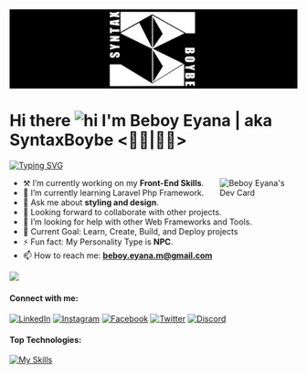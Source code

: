 <img alt="mylogoBG" align="center" width="100%" height="10%" src="./image/mylogoBG.jpg"/>

<h1>Hi there <img src="https://user-images.githubusercontent.com/1303154/88677602-1635ba80-d120-11ea-84d8-d263ba5fc3c0.gif" width="28px" height="28px" alt="hi"> I'm Beboy Eyana | aka SyntaxBoybe <👨‍💻|👨‍🌾> </h1>

[![Typing SVG](https://readme-typing-svg.demolab.com?font=Fira+Code&weight=600&pause=700&color=39ff14&vCenter=true&width=685&height=20&lines=I'm+a+Information+Technology+Student+and+self-taught+dev;Aspiring+Web+Developer+from+the+Philippines.;~+Cogito,+ergu+sum)](https://git.io/typing-svg)

<a href="https://app.daily.dev/SyntaxBoybe"><img align="right" src="https://api.daily.dev/devcards/e091829a9dfd42a19fe5adae100780ed.png?r=4q5" width="27%" alt="Beboy Eyana's Dev Card"/></a>

-   ⚒ I’m currently working on my **Front-End Skills**.
-   🌱 I’m currently learning Laravel Php Framework.
-   💬 Ask me about **styling and design**.
-   🤝 Looking forward to collaborate with other projects.
-   🤔 I’m looking for help with other Web Frameworks and Tools.
-   🎯 Current Goal: Learn, Create, Build, and Deploy projects
-   ⚡ Fun fact: My Personality Type is **NPC**.
-   📫 How to reach me: **beboy.eyana.m@gmail.com**

![](https://komarev.com/ghpvc/?username=syntaxboybe&label=Profile%20views&color=0e75b6&style=flat)

#### Connect with me:

[![LinkedIn](https://img.shields.io/badge/syntaxboybe-0077B5?&logo=linkedin&logoColor=white)](https://www.linkedin.com/in/syntaxboybe)
[![Instagram](https://img.shields.io/badge/syntaxboybe-E4405F?&logo=instagram&logoColor=white)](https://www.instagram.com/syntaxboybe)
[![Facebook](https://img.shields.io/badge/syntaxboybe-2374E1?logo=facebook&logoColor=white)](https://www.facebook.com/syntaxboybe)
[![Twitter](https://img.shields.io/badge/syntaxboybe-1DA1F2?&logo=twitter&logoColor=white)](https://twitter.com/syntaxboybe)
[![Discord](https://img.shields.io/badge/<SyntaxBoybe>-%237289DA.svg?logo=discord&logoColor=white)](https://discordapp.com/users/831106489141428275)
#### Top Technologies:

[![My Skills](https://skillicons.dev/icons?i=js,html,css,php,java,mysql,figma,git,github,vscode,neovim)](https://skillicons.dev)
